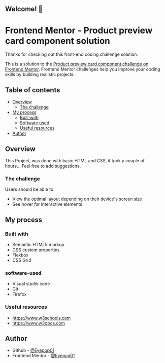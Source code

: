 ## Welcome! 👋

# Frontend Mentor - Product preview card component solution

Thanks for checking out this front-end coding challenge solution.

This is a solution to the [Product preview card component challenge on Frontend Mentor](https://www.frontendmentor.io/challenges/product-preview-card-component-GO7UmttRfa). Frontend Mentor challenges help you improve your coding skills by building realistic projects.

## Table of contents

- [Overview](#overview)
  - [The challenge](#the-challenge)
- [My process](#my-process)
  - [Built with](#built-with)
  - [Software used](#software-used)
  - [Useful resources](#useful-resources)
- [Author](#author)

## Overview

This Project, was done with basic HTML and CSS, it took a couple of hours... Feel free to add suggestions.

### The challenge

Users should be able to:

- View the optimal layout depending on their device's screen size
- See hover for interactive elements

## My process

### Built with

- Semantic HTML5 markup
- CSS custom properties
- Flexbox
- CSS Grid

### software-used

- Visual studio code
- Git
- Firefox

### Useful resources

- https://www.w3schools.com
- https://www.w3docs.com

## Author

- Github - [@Eyepop01](https://www.github.com.com/Eyepop01)
- Frontend Mentor - [@Eyepop01](https://www.frontendmentor.io/profile/Eyepop01)
